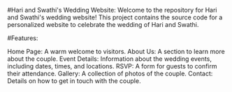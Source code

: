 #Hari and Swathi's Wedding Website:
  Welcome to the repository for Hari and Swathi's wedding website! This project contains the source code for a personalized website to celebrate the wedding of Hari and Swathi.

#Features:

  Home Page: A warm welcome to visitors.
  About Us: A section to learn more about the couple.
  Event Details: Information about the wedding events, including dates, times, and locations.
  RSVP: A form for guests to confirm their attendance.
  Gallery: A collection of photos of the couple.
  Contact: Details on how to get in touch with the couple.



